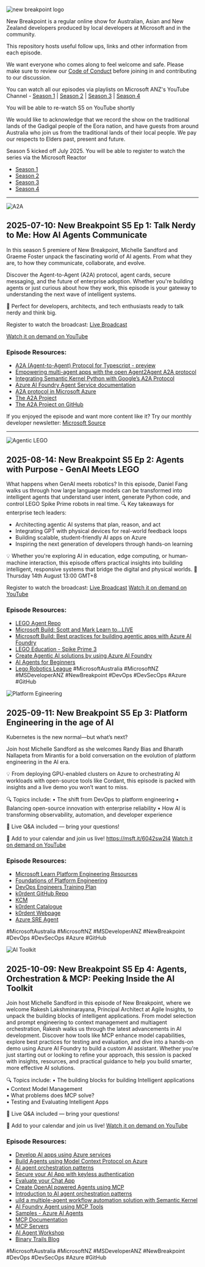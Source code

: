 ![new breakpoint logo](media/NewBreakpointBannerDraft.jpg)

New Breakpoint is a regular online show for Australian, Asian and New Zealand developers produced by local developers at Microsoft and in the community.

This repository hosts useful follow ups, links and other information from each episode.

We want everyone who comes along to feel welcome and safe. Please make sure to review our [Code of Conduct](https://learn.microsoft.com/legal/learnevents/codeofconduct) before joining in and contributing to our discussion.

You can watch all our episodes via playlists on Microsoft ANZ's YouTube Channel - [Season 1](https://aka.ms/new-breakpoint/s1) | [Season 2](https://aka.ms/new-breakpoint/s2) | [Season 3](https://aka.ms/new-breakpoint/s3) | [Season 4](https://aka.ms/new-breakpoint/s4)

You will be able to re-watch S5 on YouTube shortly

We would like to acknowledge that we record the show on the traditional lands of the Gadigal people of the Eora nation, and have guests from around Australia who join us from the traditional lands of their local people. We pay our respects to Elders past, present and future.

Season 5 kicked off July 2025. You will be able to register to watch the series via the Microsoft Reactor

- [Season 1](https://github.com/ANZAzureDevs/New-Breakpoint/blob/main/series-01.md)
- [Season 2](https://github.com/ANZAzureDevs/New-Breakpoint/blob/main/series-02.md)
- [Season 3](https://github.com/ANZAzureDevs/New-Breakpoint/blob/main/series-03.md)
- [Season 4](https://github.com/ANZAzureDevs/New-Breakpoint/blob/main/series-04.md)

***
![A2A](https://github.com/ANZAzureDevs/New-Breakpoint/blob/c370dc98366ea077959ab17244c26362660397f8/media/Agent%20to%20Agent.png)

## 2025-07-10: New Breakpoint S5 Ep 1: Talk Nerdy to Me: How AI Agents Communicate

In this season 5 premiere of New Breakpoint, Michelle Sandford and Graeme Foster unpack the fascinating world of AI agents. From what they are, to how they communicate, collaborate, and evolve.
 
Discover the Agent-to-Agent (A2A) protocol, agent cards, secure messaging, and the future of enterprise adoption. Whether you're building agents or just curious about how they work, this episode is your gateway to understanding the next wave of intelligent systems.
 
🎯 Perfect for developers, architects, and tech enthusiasts ready to talk nerdy and think big.

Register to watch the broadcast: [Live Broadcast](https://msit.events.teams.microsoft.com/event/3eb9fde0-9384-467d-a564-c6dd4cf3e7d1@72f988bf-86f1-41af-91ab-2d7cd011db47)

[Watch it on demand on YouTube](https://youtu.be/bS2NJOqHwtI?si=vbtHpJOQ44yQfu8D)

### Episode Resources:
- [A2A (Agent-to-Agent) Protocol for Typescript - preview](https://learn.microsoft.com/en-us/microsoftteams/platform/teams-ai-library/typescript/in-depth-guides/ai/a2a/overview)
- [Empowering multi-agent apps with the open Agent2Agent A2A protocol](https://www.microsoft.com/en-us/microsoft-cloud/blog/2025/05/07/empowering-multi-agent-apps-with-the-open-agent2agent-a2a-protocol/?msockid=25ceecc3938666823d16f909921a6792)
- [Integrating Semantic Kernel Python with Google’s A2A Protocol](https://devblogs.microsoft.com/foundry/semantic-kernel-a2a-integration/)
- [Azure AI Foundry Agent Service documentation](https://learn.microsoft.com/en-gb/azure/ai-foundry/agents/)
- [A2A protocol in Microsoft Azure](https://www.byteplus.com/en/topic/551578?title=a2a-protocol-in-microsoft-azure-implementation-guide)
- [The A2A Project](https://a2aproject.github.io/A2A/latest/)
- [The A2A Project on GitHub](https://github.com/a2aproject/A2A)

If you enjoyed the episode and want more content like it? Try our monthly developer newsletter: [Microsoft Source](https://aka.ms/DevNewsletterJoin)
***

![Agentic LEGO](https://github.com/ANZAzureDevs/New-Breakpoint/blob/fe2b9a37a2bb389c9c41621b1eb296b5ccbbb486/media/Agents%20with%20purpose.png)

## 2025-08-14: New Breakpoint S5 Ep 2: Agents with Purpose - GenAI Meets LEGO


What happens when GenAI meets robotics? In this episode, Daniel Fang walks us through how large language models can be transformed into intelligent agents that understand user intent, generate Python code, and control LEGO Spike Prime robots in real time.
🔍 Key takeaways for enterprise tech leaders:

- Architecting agentic AI systems that plan, reason, and act
- Integrating GPT with physical devices for real-world feedback loops
- Building scalable, student-friendly AI apps on Azure
- Inspiring the next generation of developers through hands-on learning

💡 Whether you're exploring AI in education, edge computing, or human-machine interaction, this episode offers practical insights into building intelligent, responsive systems that bridge the digital and physical worlds.
📅 Thursday 14th August 13:00 GMT+8

Register to watch the broadcast: [Live Broadcast](https://developer.microsoft.com/en-us/reactor/events/26158/)
[Watch it on demand on YouTube](https://www.youtube.com/live/zvhMV0pqP00?si=0m5rAqUic6cp_e70)

### Episode Resources:
- [LEGO Agent Repo](https://github.com/qkfang/lego-agent)
- [Microsoft Build: Scott and Mark Learn to...LIVE](https://build.microsoft.com/en-US/sessions/KEY040)
- [Microsoft Build: Best practices for building agentic apps with Azure AI Foundry](https://build.microsoft.com/en-US/sessions/BRK152)
- [LEGO Education - Spike Prime 3](https://education.lego.com/en-au/)
- [Create Agentic AI solutions by using Azure AI Foundry](https://learn.microsoft.com/en-us/plans/op8ugtzy32mz)
- [AI Agents for Beginners](https://learn.microsoft.com/en-us/shows/ai-agents-for-beginners/)
- [Lego Robotics League](https://www.firstlegoleague.org/)
#MicrosoftAustralia #MicrosoftNZ #MSDeveloperANZ #NewBreakpoint #DevOps #DevSecOps #Azure #GitHub


![Platform Egineering](https://github.com/ANZAzureDevs/New-Breakpoint/blob/c087b113467bf288dc3c2b6cf376cff90e02a26e/media/1756422002021.jpg)

## 2025-09-11: New Breakpoint S5 Ep 3: Platform Engineering in the age of AI

Kubernetes is the new normal—but what’s next?

Join host Michelle Sandford as she welcomes Randy Bias and Bharath Nallapeta from Mirantis for a bold conversation on the evolution of platform engineering in the AI era.

💡 From deploying GPU-enabled clusters on Azure to orchestrating AI workloads with open-source tools like Cordant, this episode is packed with insights and a live demo you won’t want to miss.

🔍 Topics include:
• The shift from DevOps to platform engineering
• Balancing open-source innovation with enterprise reliability
• How AI is transforming observability, automation, and developer experience

💬 Live Q&A included — bring your questions!

📍 Add to your calendar and join us live! https://msft.it/6042sw2I4
[Watch it on demand on YouTube](https://www.youtube.com/live/AU9N1hIhXqA?si=_HZcW0vLawYCSs9w)

### Episode Resources:

- [Microsoft Learn Platform Engineering Resources](https://learn.microsoft.com/en-us/platform-engineering/)
- [Foundations of Platform Engineering](https://learn.microsoft.com/en-us/training/modules/foundations-platform-engineering/?source=recommendations)
- [DevOps Engineers Training Plan](https://learn.microsoft.com/en-us/plans/6ey7h68p2zk3j2?source=docs)
- [k0rdent GitHub Repo](https://github.com/k0rdent)
- [KCM](https://github.com/k0rdent/kcm)
- [k0rdent Catalogue](https://github.com/k0rdent/catalog)
- [k0rdent Webpage](https://k0rdent.io/)
- [Azure SRE Agent](https://share.google/7QGFOsahmpWqBp97l)  

#MicrosoftAustralia #MicrosoftNZ #MSDeveloperANZ #NewBreakpoint #DevOps #DevSecOps #Azure #GitHub

![AI Toolkit](https://github.com/ANZAzureDevs/New-Breakpoint/blob/3f75863d9e6b97afd9b0d2c56606e4f01a3a1131/media/NB%20S5%20E4.jpg)

## 2025-10-09: New Breakpoint S5 Ep 4: Agents, Orchestration & MCP: Peeking Inside the AI Toolkit

Join host Michelle Sandford in this episode of New Breakpoint, where we welcome Rakesh Lakshminarayana, Principal Architect at Agile Insights, to unpack the building blocks of intelligent applications. From model selection and prompt engineering to context management and multiagent orchestration, Rakesh walks us through the latest advancements in AI development. Discover how tools like MCP enhance model capabilities, explore best practices for testing and evaluation, and dive into a hands-on demo using Azure AI Foundry to build a custom AI assistant. Whether you're just starting out or looking to refine your approach, this session is packed with insights, resources, and practical guidance to help you build smarter, more effective AI solutions.  

🔍 Topics include:
• The building blocks for building Intelligent applications  
• Context Model Management  
• What problems does MCP solve?  
• Testing and Evaluating Intelligent Apps  

💬 Live Q&A included — bring your questions!

📍 Add to your calendar and join us live! 
[Watch it on demand on YouTube](https://youtube.com/playlist?list=PLmsFUfdnGr3ze8f8F1dx2yTm5Bwec5_X9&si=DT4viIpFBNInGLkS)

### Episode Resources:

- [Develop AI apps using Azure services](https://learn.microsoft.com/en-us/azure/developer/ai/azure-ai-for-developers)
- [Build Agents using Model Context Protocol on Azure](https://learn.microsoft.com/en-us/azure/developer/ai/intro-agents-mcp)
- [AI agent orchestration patterns](https://learn.microsoft.com/en-us/azure/architecture/ai-ml/guide/ai-agent-design-patterns)
- [Secure your AI App with keyless authentication](https://learn.microsoft.com/en-us/azure/developer/ai/get-started-securing-your-ai-app)
- [Evaluate your Chat App](https://learn.microsoft.com/en-us/azure/developer/python/get-started-app-chat-evaluations)
- [Create OpenAI powered Agents using MCP](https://learn.microsoft.com/en-us/azure/developer/ai/build-openai-mcp-server-dotnet)
- [Introduction to AI agent orchestration patterns](https://learn.microsoft.com/en-us/training/modules/agent-orchestration-patterns/)
- [uild a multiple-agent workflow automation solution with Semantic Kernel](https://learn.microsoft.com/en-us/azure/architecture/ai-ml/idea/multiple-agent-workflow-automation)
- [AI Foundry Agent using MCP Tools](https://github.com/rakeshl4/aifoundryagent-mcp-tools)
- [Samples - Azure AI Agents](https://github.com/Azure/azure-sdk-for-net/tree/main/sdk/ai/Azure.AI.Agents.Persistent/samples)
- [MCP Documentation](https://modelcontextprotocol.io/docs/getting-started/intro)
- [MCP Servers](https://github.com/modelcontextprotocol/servers)
- [AI Agent Workshop](https://binarytrails-ai.github.io/aiagent-workshop/)
- [Binary Trails Blog](https://binarytrails.com/)

#MicrosoftAustralia #MicrosoftNZ #MSDeveloperANZ #NewBreakpoint #DevOps #DevSecOps #Azure #GitHub


